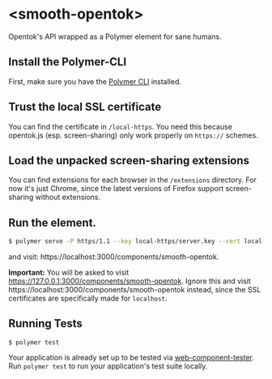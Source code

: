 # \<smooth-opentok\>

Opentok&#39;s API wrapped as a Polymer element for sane humans.

## Install the Polymer-CLI

First, make sure you have the
[Polymer CLI](https://www.npmjs.com/package/polymer-cli) installed.

## Trust the local SSL certificate

You can find the certificate in `/local-https`. You need this because opentok.js
(esp. screen-sharing) only work properly on `https://` schemes.

## Load the unpacked screen-sharing extensions

You can find extensions for each browser in the `/extensions` directory. For
now it's just Chrome, since the latest versions of Firefox support
screen-sharing without extensions.

## Run the element.

```bash
$ polymer serve -P https/1.1 --key local-https/server.key --cert local-https/server.crt --hostname localhost --port 3000
```

and visit: https://localhost:3000/components/smooth-opentok.


**Important:** You will be asked to visit https://127.0.0.1:3000/components/smooth-opentok.
Ignore this and visit https://localhost:3000/components/smooth-opentok instead,
since the SSL certificates are specifically made for `localhost`.

## Running Tests

```
$ polymer test
```

Your application is already set up to be tested via [web-component-tester](https://github.com/Polymer/web-component-tester).
Run `polymer test` to run your application's test suite locally.
